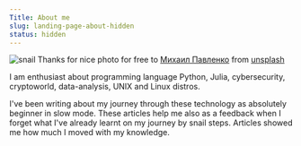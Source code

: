 ```yaml
---
Title: About me
slug: landing-page-about-hidden
status: hidden
---
```


![snail]({static}/images/snail.jpg "pavlenko-QF35wOONv4s-unsplash.jpg")
Thanks for nice photo for free to [Михаил Павленко](https://unsplash.com/@pavlenko) from [unsplash](https://unsplash.com/)

I am enthusiast about programming language Python, Julia, cybersecurity,
cryptoworld, data-analysis, UNIX and Linux distros.

I've been writing about my journey through these technology as absolutely beginner in slow mode.
These articles help me also as a feedback when I forget what I've already learnt on my
journey by snail steps. Articles showed me how much I moved with my knowledge.